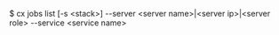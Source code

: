 <!-- post: jobs_usage -->


$ cx jobs list [-s &lt;stack&gt;] --server &lt;server name&gt;|&lt;server ip&gt;|&lt;server role&gt; --service &lt;service name&gt;
